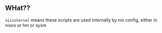 ## WHat??

`nixinternal` means these scripts are used internally by nix config, either in nixos or hm or sysm
